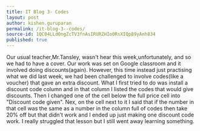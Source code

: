```yaml
---
title: IT Blog 3- Codes
layout: post
author: kishen.guruparan
permalink: /it-blog-3--codes/
source-id: 1QC04LLdOngZcTV3fnAsIRURZHIo0RsXIQp89yAnh834
published: true
---
```

Our usual teacher,Mr.Tansley, wasn't hear this week,unfortunately, and so we had to have a cover. Our work was set on Google classroom and it involved doing discounts(again). However, this time instead just practising what we did last week, we had been challenged to involve codes(like a voucher) that gave an extra discount. What I first tried to do was install a discount code column and in that column I listed the codes that would give discounts. Then I changed one of the cell below the full price cell into "Discount code given". Nex, on the cell next to it I said that if the number in that cell was the same as a number in the column full of codes then take 20% off but that didn't work and I ended up just making one discount code work. I really struggled that lesson but I still went away learning something.

